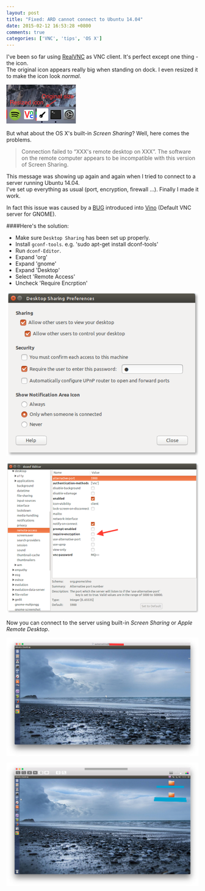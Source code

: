 ```yaml
---
layout: post
title: "Fixed: ARD cannot connect to Ubuntu 14.04"
date: 2015-02-12 16:53:28 +0800
comments: true
categories: ['VNC', 'tips', 'OS X']
---
```


I've been so far using [RealVNC](http://www.realvnc.com) as VNC client. It's perfect except one thing - the icon.  
The original icon appears really big when standing on dock. I even resized it to make the icon look *normal*.  

![dock](/images/posts/2015-02-12-dock.png)  
<!--more-->
But what about the OS X's built-in *Screen Sharing*? Well, here comes the problems.  
> Connection failed to “XXX's remote desktop on XXX”. The software on the remote computer appears to be incompatible with this version of Screen Sharing.  

This message was showing up again and again when I tried to connect to a server running Ubuntu 14.04.  
I've set up everything as usual (port, encryption, firewall ...). Finally I made it work.    


In fact this issue was caused by a [BUG](https://bugs.launchpad.net/ubuntu/+source/vino/+bug/1281250) introduced into [Vino](https://wiki.gnome.org/Projects/Vino) (Default VNC server for GNOME).  

####Here's the solution:  

- Make sure `Desktop Sharing` has been set up properly.           
- Install `gconf-tools`. e.g. 'sudo apt-get install dconf-tools'  
- Run `dconf-Editor`.                                             
- Expand 'org'                                                    
- Expand 'gnome'                                                  
- Expand 'Desktop'                                                
- Select 'Remote Access'                                          
- Uncheck 'Require Encrption'                                     

![Desktop-Sharing-setting](/images/posts/2015-02-12-Ubuntu-setting.png)  

![gconf-Editor](/images/posts/2015-02-12-gconf-Editor.png)  

Now you can connect to the server using built-in *Screen Sharing* or *Apple Remote Desktop*.  

![Screen Sharing](/images/posts/2015-02-12-Screen-Sharing.png)  

![Apple Remote Desktop](/images/posts/2015-02-12-ARD.png)  